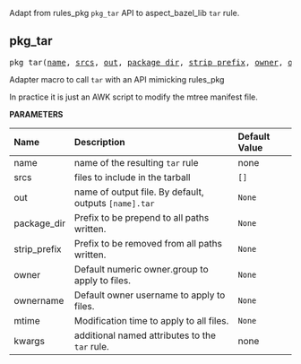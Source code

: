 <!-- Generated with Stardoc: http://skydoc.bazel.build -->

Adapt from rules_pkg `pkg_tar` API to aspect_bazel_lib `tar` rule.


<a id="pkg_tar"></a>

## pkg_tar

<pre>
pkg_tar(<a href="#pkg_tar-name">name</a>, <a href="#pkg_tar-srcs">srcs</a>, <a href="#pkg_tar-out">out</a>, <a href="#pkg_tar-package_dir">package_dir</a>, <a href="#pkg_tar-strip_prefix">strip_prefix</a>, <a href="#pkg_tar-owner">owner</a>, <a href="#pkg_tar-ownername">ownername</a>, <a href="#pkg_tar-mtime">mtime</a>, <a href="#pkg_tar-kwargs">kwargs</a>)
</pre>

Adapter macro to call `tar` with an API mimicking rules_pkg

In practice it is just an AWK script to modify the mtree manifest file.


**PARAMETERS**


| Name  | Description | Default Value |
| :------------- | :------------- | :------------- |
| <a id="pkg_tar-name"></a>name |  name of the resulting <code>tar</code> rule   |  none |
| <a id="pkg_tar-srcs"></a>srcs |  files to include in the tarball   |  <code>[]</code> |
| <a id="pkg_tar-out"></a>out |  name of output file. By default, outputs <code>[name].tar</code>   |  <code>None</code> |
| <a id="pkg_tar-package_dir"></a>package_dir |  Prefix to be prepend to all paths written.   |  <code>None</code> |
| <a id="pkg_tar-strip_prefix"></a>strip_prefix |  Prefix to be removed from all paths written.   |  <code>None</code> |
| <a id="pkg_tar-owner"></a>owner |  Default numeric owner.group to apply to files.   |  <code>None</code> |
| <a id="pkg_tar-ownername"></a>ownername |  Default owner username to apply to files.   |  <code>None</code> |
| <a id="pkg_tar-mtime"></a>mtime |  Modification time to apply to all files.   |  <code>None</code> |
| <a id="pkg_tar-kwargs"></a>kwargs |  additional named attributes to the <code>tar</code> rule.   |  none |


